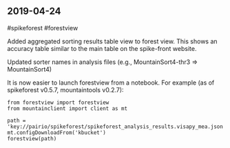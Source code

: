 ## 2019-04-24

 #spikeforest #forestview

Added aggregated sorting results table view to forest view. This shows an accuracy table similar to the main table on the spike-front website.

Updated sorter names in analysis files (e.g., MountainSort4-thr3 => MountainSort4)

It is now easier to launch forestview from a notebook. For example (as of spikeforest v0.5.7, mountaintools v0.2.7):

```
from forestview import forestview
from mountainclient import client as mt

path = 'key://pairio/spikeforest/spikeforest_analysis_results.visapy_mea.json'
mt.configDownloadFrom('kbucket')
forestview(path)
```